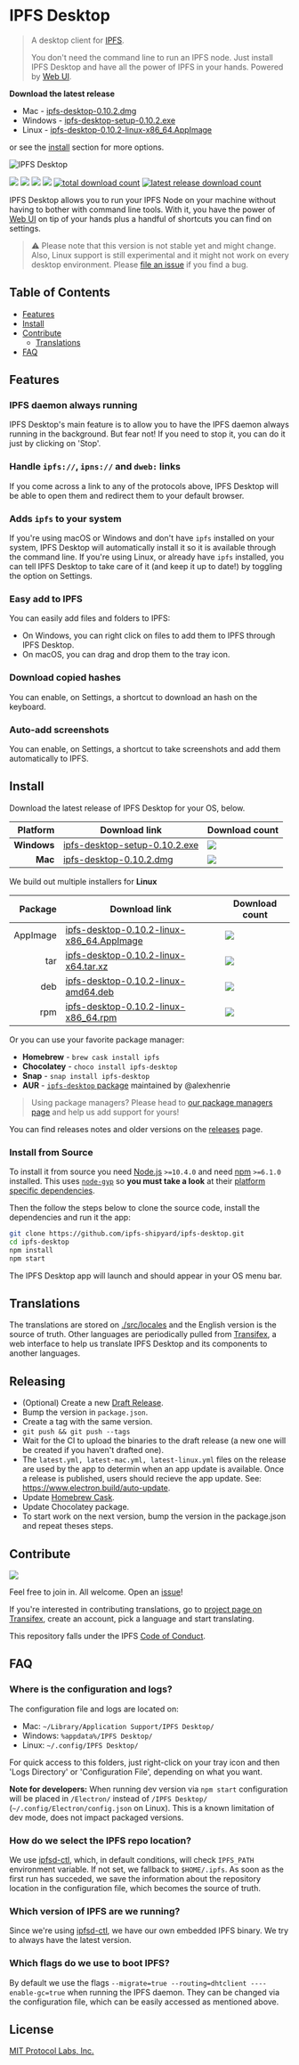 # IPFS Desktop

> A desktop client for [IPFS](https://ipfs.io).
>
> You don't need the command line to run an IPFS node. Just install IPFS Desktop and have all the power of IPFS in your hands. Powered by [Web UI](https://github.com/ipfs-shipyard/ipfs-webui).

**Download the latest release**

- Mac - [ipfs-desktop-0.10.2.dmg](https://github.com/ipfs-shipyard/ipfs-desktop/releases/download/v0.10.2/ipfs-desktop-0.10.2.dmg)
- Windows - [ipfs-desktop-setup-0.10.2.exe](https://github.com/ipfs-shipyard/ipfs-desktop/releases/download/v0.10.2/ipfs-desktop-setup-0.10.2.exe)
- Linux - [ipfs-desktop-0.10.2-linux-x86_64.AppImage](https://github.com/ipfs-shipyard/ipfs-desktop/releases/download/v0.10.2/ipfs-desktop-0.10.2-linux-x86_64.AppImage)

or see the [install](#install) section for more options.

![IPFS Desktop](https://user-images.githubusercontent.com/157609/55424318-426b1680-5580-11e9-93ec-ec261879367f.jpg)

[![](https://img.shields.io/badge/made%20by-Protocol%20Labs-blue.svg?style=flat-square)](https://protocol.ai/)
[![](https://img.shields.io/badge/project-IPFS-blue.svg?style=flat-square)](http://ipfs.io/)
[![](https://img.shields.io/badge/freenode-%23ipfs-blue.svg?style=flat-square)](http://webchat.freenode.net/?channels=%23ipfs)
[![](https://david-dm.org/ipfs-shipyard/ipfs-desktop.svg?style=flat-square)](https://david-dm.org/ipfs-shipyard/ipfs-desktop)
[![total download count](https://img.shields.io/github/downloads/ipfs-shipyard/ipfs-desktop/total.svg?style=flat-square)](https://github.com/ipfs-shipyard/ipfs-desktop/releases)
[![latest release download count](https://img.shields.io/github/downloads-pre/ipfs-shipyard/ipfs-desktop/v0.10.2/total.svg?style=flat-square)](https://github.com/ipfs-shipyard/ipfs-desktop/releases/tag/v0.10.2)

IPFS Desktop allows you to run your IPFS Node on your machine without having to bother with command line tools. With it, you have the power of [Web UI](https://github.com/ipfs-shipyard/ipfs-webui) on tip of your hands plus a handful of shortcuts you can find on settings.

> ⚠ Please note that this version is not stable yet and might change. Also, Linux support is still experimental and it might not work on every desktop environment. Please [file an issue](https://github.com/ipfs-shipyard/ipfs-desktop/issues/new) if you find a bug.

## Table of Contents

- [Features](#features)
- [Install](#install)
- [Contribute](#contribute)
    - [Translations](#translations)
- [FAQ](#faq)

## Features

### IPFS daemon always running

IPFS Desktop's main feature is to allow you to have the IPFS daemon always running in the background. But fear not! If you need to stop it, you can do it just by clicking on 'Stop'.

### Handle `ipfs://`, `ipns://` and `dweb:` links

If you come across a link to any of the protocols above, IPFS Desktop will be able to open them and redirect them to your default browser.

### Adds `ipfs` to your system

If you're using macOS or Windows and don't have `ipfs` installed on your system, IPFS Desktop will automatically install it so it is available through the command line. If you're using Linux, or already have `ipfs` installed, you can tell IPFS Desktop to take care of it (and keep it up to date!) by toggling the option on Settings.

### Easy add to IPFS

You can easily add files and folders to IPFS:

- On Windows, you can right click on files to add them to IPFS through IPFS Desktop.
- On macOS, you can drag and drop them to the tray icon.

### Download copied hashes

You can enable, on Settings, a shortcut to download an hash on the keyboard.

### Auto-add screenshots

You can enable, on Settings, a shortcut to take screenshots and add them automatically to IPFS.

## Install

Download the latest release of IPFS Desktop for your OS, below.

| Platform | Download link | Download count
|---------:|---------------|---------------
| **Windows**  | [ipfs-desktop-setup-0.10.2.exe](https://github.com/ipfs-shipyard/ipfs-desktop/releases/download/v0.10.2/ipfs-desktop-setup-0.10.2.exe) | [![](https://img.shields.io/github/downloads-pre/ipfs-shipyard/ipfs-desktop/v0.10.2/ipfs-desktop-setup-0.10.2.exe.svg?style=flat-square)](https://github.com/ipfs-shipyard/ipfs-desktop/releases/download/v0.10.2/ipfs-desktop-setup-0.10.2.exe)
| **Mac**    | [ipfs-desktop-0.10.2.dmg](https://github.com/ipfs-shipyard/ipfs-desktop/releases/download/v0.10.2/ipfs-desktop-0.10.2.dmg) | [![](https://img.shields.io/github/downloads-pre/ipfs-shipyard/ipfs-desktop/v0.10.2/ipfs-desktop-0.10.2.dmg.svg?style=flat-square)](https://github.com/ipfs-shipyard/ipfs-desktop/releases/download/v0.10.2/ipfs-desktop-0.10.2.dmg)

We build out multiple installers for **Linux**

| Package | Download link | Download count
|---------:|---------------|---------------
| AppImage | [ipfs-desktop-0.10.2-linux-x86_64.AppImage](https://github.com/ipfs-shipyard/ipfs-desktop/releases/download/v0.10.2/ipfs-desktop-0.10.2-linux-x86_64.AppImage) | [![](https://img.shields.io/github/downloads-pre/ipfs-shipyard/ipfs-desktop/v0.10.2/ipfs-desktop-0.10.2-linux-x86_64.AppImage.svg?style=flat-square)](https://github.com/ipfs-shipyard/ipfs-desktop/releases/download/v0.10.2/ipfs-desktop-0.10.2-linux-x86_64.AppImage)
| tar | [ipfs-desktop-0.10.2-linux-x64.tar.xz](https://github.com/ipfs-shipyard/ipfs-desktop/releases/download/v0.10.2/ipfs-desktop-0.10.2-linux-x64.tar.xz) | [![](https://img.shields.io/github/downloads-pre/ipfs-shipyard/ipfs-desktop/v0.10.2/ipfs-desktop-0.10.2-linux-x64.tar.xz.svg?style=flat-square)](https://github.com/ipfs-shipyard/ipfs-desktop/releases/download/v0.10.2/ipfs-desktop-0.10.2-linux-x64.tar.xz)
| deb | [ipfs-desktop-0.10.2-linux-amd64.deb](https://github.com/ipfs-shipyard/ipfs-desktop/releases/download/v0.10.2/ipfs-desktop-0.10.2-linux-amd64.deb) | [![](https://img.shields.io/github/downloads-pre/ipfs-shipyard/ipfs-desktop/v0.10.2/ipfs-desktop-0.10.2-linux-amd64.deb.svg?style=flat-square)](https://github.com/ipfs-shipyard/ipfs-desktop/releases/download/v0.10.2/ipfs-desktop-0.10.2-linux-amd64.deb)
| rpm | [ipfs-desktop-0.10.2-linux-x86_64.rpm](https://github.com/ipfs-shipyard/ipfs-desktop/releases/download/v0.10.2/ipfs-desktop-0.10.2-linux-x86_64.rpm) | [![](https://img.shields.io/github/downloads-pre/ipfs-shipyard/ipfs-desktop/v0.10.2/ipfs-desktop-0.10.2-linux-x86_64.rpm.svg?style=flat-square)](https://github.com/ipfs-shipyard/ipfs-desktop/releases/download/v0.10.2/ipfs-desktop-0.10.2-linux-x86_64.rpm)

Or you can use your favorite package manager:

- **Homebrew** - `brew cask install ipfs`
- **Chocolatey** - `choco install ipfs-desktop`
- **Snap** - `snap install ipfs-desktop`
- **AUR** - [`ipfs-desktop` package](https://aur.archlinux.org/packages/ipfs-desktop/) maintained by @alexhenrie

> Using package managers? Please head to [our package managers page](https://github.com/ipfs-shipyard/ipfs-desktop/issues/691) and help us add support for yours!

You can find releases notes and older versions on the [releases](https://github.com/ipfs-shipyard/ipfs-desktop/releases) page.

### Install from Source

To install it from source you need [Node.js](https://nodejs.org/en/) `>=10.4.0` and
need [npm](npmjs.org) `>=6.1.0` installed. This uses [`node-gyp`](https://github.com/nodejs/node-gyp) so **you must take a look** at their [platform specific dependencies](https://github.com/nodejs/node-gyp#installation).

Then the follow the steps below to clone the source code, install the dependencies and run it the app:

```bash
git clone https://github.com/ipfs-shipyard/ipfs-desktop.git
cd ipfs-desktop
npm install
npm start
```

The IPFS Desktop app will launch and should appear in your OS menu bar.

## Translations

The translations are stored on [./src/locales](./src/locales) and the English version is the source of truth.
Other languages are periodically pulled from [Transifex](https://www.transifex.com/ipfs/ipfs-desktop/), a web interface to help us translate IPFS Desktop and its components to another languages.

## Releasing

- (Optional) Create a new [Draft Release](https://github.com/ipfs-shipyard/ipfs-desktop/releases).
- Bump the version in `package.json`.
- Create a tag with the same version.
- `git push && git push --tags`
- Wait for the CI to upload the binaries to the draft release (a new one will be created if you haven't drafted one).
- The `latest.yml, latest-mac.yml, latest-linux.yml` files on the release are used by the app to determin when an app update is available. Once a release is published, users should recieve the app update. See: https://www.electron.build/auto-update.
- Update [Homebrew Cask](https://github.com/Homebrew/homebrew-cask/blob/master/CONTRIBUTING.md#updating-a-cask).
- Update Chocolatey package.
- To start work on the next version, bump the version in the package.json and repeat theses steps.

## Contribute

[![](https://cdn.rawgit.com/jbenet/contribute-ipfs-gif/master/img/contribute.gif)](https://github.com/ipfs/community/#contributing-guidelines)

Feel free to join in. All welcome. Open an [issue](https://github.com/ipfs-shipyard/ipfs-desktop/issues)!

If you're interested in contributing translations, go to [project page on Transifex](https://www.transifex.com/ipfs/ipfs-desktop/translate/), create an account, pick a language and start translating.

This repository falls under the IPFS [Code of Conduct](https://github.com/ipfs/community/blob/master/code-of-conduct.md).

## FAQ

### Where is the configuration and logs?

The configuration file and logs are located on:
- Mac: `~/Library/Application Support/IPFS Desktop/`
- Windows: `%appdata%/IPFS Desktop/`
- Linux: `~/.config/IPFS Desktop/`

For quick access to this folders, just right-click on your tray icon and then 'Logs Directory' or 'Configuration File', depending on what you want.

**Note for developers:** When running dev version via `npm start` configuration will be placed in `/Electron/` instead of `/IPFS Desktop/` (`~/.config/Electron/config.json` on Linux). This is a known limitation of dev mode, does not impact packaged versions.

### How do we select the IPFS repo location?

We use [ipfsd-ctl](https://github.com/ipfs/js-ipfsd-ctl), which, in default conditions, will check `IPFS_PATH` environment variable. If not set, we fallback to `$HOME/.ipfs`. As soon as the first run has succeded, we save the information about the repository location in the configuration file, which becomes the source of truth.

### Which version of IPFS are we running?

Since we're using [ipfsd-ctl](https://github.com/ipfs/js-ipfsd-ctl), we have our own embedded IPFS binary. We try to always have the latest version.

### Which flags do we use to boot IPFS?

By default we use the flags `--migrate=true --routing=dhtclient ----enable-gc=true` when running the IPFS daemon. They can be changed via the configuration file, which can be easily accessed as mentioned above.

## License

[MIT Protocol Labs, Inc.](./LICENSE)
